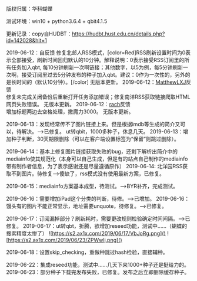 版权归属：华科蝴蝶

测试环境：win10 + python3.6.4  + qbit4.1.5

更新记录：copy自HUDBT：<https://hudbt.hust.edu.cn/details.php?id=142028&hit=1> 

2019-06-12：自反馈
修复北邮人RSS模式，[color=Red]RSS刷新设置时间为0表示全部接受，刷新时间回归默认的10分钟。解释说明：0表示接受RSS订阅里的所有任务加入qbt, 每10分钟刷新一次啊链接；其他数字，以5为例，每5分钟刷新一次啊，接受订阅里过去5分钟发布的种子加入qbt。建议：0作为一次性的，另外的是长时间的（默认10分钟）。[/color]
无版本更新。
2019-06-12：[MatthewLXJ](https://hudbt.hust.edu.cn/userdetails.php?id=124176)反馈  
修复未完成关闭备份后重新打开任务添加错误；修复南洋RSS获取链接爬取HTML网页失败错误。
无版本更新。
2019-06-12：[rach](https://hudbt.hust.edu.cn/userdetails.php?id=107055)反馈  
增加标题两边去空格处理，撒魔力3000。
无版本更新。

2019-06-13：发现经常传不了图片链接上来。但是根据imdb等生成的简介又可以，待解决。——>已修复。
ut转qbit，1000多种子，休息几天。
2019-06-13：增加种子判断，30天期限删除（可以在客户端设置标签为“保留”则跳过删除）。

2019-06-14：基本上修复图片链接获取失败的bug，还剩下解析出简介中的mediainfo使其规范化（本身可以自己生成，但是有的站点自己制作的mediainfo带有制作者信息，为了表示感谢还是尽量遵循原作）
2019-06-14: 北洋园RSS获取不到图片。待修复——>傻缺了，rss模式没有使用最新方案，已修复。

2019-06-15：mediainfo方案基本成型，待测试。——>BYR补齐，完成测试。

2019-06-16：需要增加iPad这个分类的判断，待修。——>已增加。
2019-06-16：馒头有的图片不能正常显示，地址需要unquote，待修复。——>已修复。

2019-06-17：订阅漏掉部分？刷新耗时，需要更改规则检验确定时间间隔。——>已修复。
2019-06-17：ut转qbt，折腾，欲增加reseed功能，测试中……（蝴蝶的搜索精度太惨了）
![https://s2.ax1x.com/2019/06/17/VbJoRg.png]()
![https://s2.ax1x.com/2019/06/23/ZPWwlj.png]()

2019-06-18：设置skip_checking，重做种跳过hash检验，直接辅种。

2019-06-22：集成reseed功能，测试中……几天下来1000+种子还是挺给力的。
2019-06-23：部分种子下载完发布失败，已修复。发布之后立即删除缓存种子。